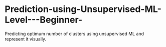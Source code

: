 # Prediction-using-Unsupervised-ML-Level---Beginner-
Predicting optimum number of clusters using unsupervised ML and represent it visually.
